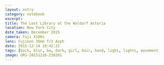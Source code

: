 ```yaml
--- 
layout: entry
category: notebook
excerpt:
title: The Lost Library at the Waldorf Astoria
location: New York City
date_taken: December 2015
camera: Fuji X100s
lens: Fujinon 35mm f/2 Asph
date: 2015-12-14 19:42:21
tags: [back, blur, bw, dark, girl, hair, hand, light, lights, movement, night, party]
image: GRS-20151210-210201
---
```

